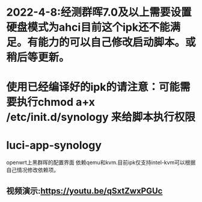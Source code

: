 # 2022-4-8:经测群晖7.0及以上需要设置硬盘模式为ahci目前这个ipk还不能满足。有能力的可以自己修改启动脚本。或稍后等更新。
# 使用已经编译好的ipk的请注意：可能需要执行chmod a+x /etc/init.d/synology 来给脚本执行权限
# luci-app-synology
openwrt上黑群晖的配置界面
依赖qemu和kvm.目前ipk仅支持intel-kvm可以根据自己情况修改依赖项。
## 视频演示:<https://youtu.be/qSxtZwxPGUc>
